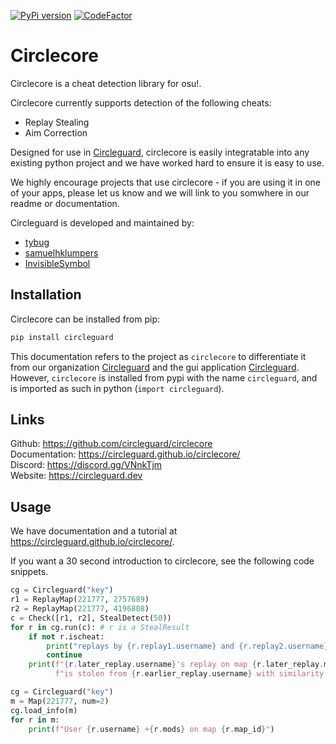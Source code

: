 [![PyPi version](https://badge.fury.io/py/circleguard.svg)](https://pypi.org/project/circleguard/)
[![CodeFactor](https://www.codefactor.io/repository/github/circleguard/circlecore/badge)](https://www.codefactor.io/repository/github/circleguard/circlecore)
# Circlecore

Circlecore is a cheat detection library for osu!.

Circlecore currently supports detection of the following cheats:

* Replay Stealing
* Aim Correction

Designed for use in [Circleguard](https://github.com/circleguard/circleguard), circlecore is easily integratable into any existing python project and we have worked hard to ensure it is easy to use.

We highly encourage projects that use circlecore - if you are using it in one of your apps, please let us know and we will link to you somwhere in our readme or documentation.

Circleguard is developed and maintained by:

* [tybug](https://github.com/tybug)
* [samuelhklumpers](https://github.com/samuelhklumpers)
* [InvisibleSymbol](https://github.com/InvisibleSymbol)

## Installation

Circlecore can be installed from pip:

```bash
pip install circleguard
```

This documentation refers to the project as `circlecore` to differentiate it from our organization [Circleguard](https://github.com/circleguard) and the gui application [Circleguard](https://github.com/circleguard/circlegaurd). However, `circlecore` is installed from pypi with the name `circleguard`, and is imported as such in python (`import circleguard`).

## Links

Github: <https://github.com/circleguard/circlecore> <br/>
Documentation: <https://circleguard.github.io/circlecore/> <br/>
Discord: <https://discord.gg/VNnkTjm> <br/>
Website: <https://circleguard.dev> <br/>


## Usage

We have documentation and a tutorial at <https://circleguard.github.io/circlecore/>.

If you want a 30 second introduction to circlecore, see the following code snippets.

```python
cg = Circleguard("key")
r1 = ReplayMap(221777, 2757689)
r2 = ReplayMap(221777, 4196808)
c = Check([r1, r2], StealDetect(50))
for r in cg.run(c): # r is a StealResult
    if not r.ischeat:
        print("replays by {r.replay1.username} and {r.replay2.username} are not stolen")
        continue
    print(f"{r.later_replay.username}'s replay on map {r.later_replay.map_id} +{r.later_replay.mods}"
          f"is stolen from {r.earlier_replay.username} with similarity {r.similarity}")
```

```python
cg = Circleguard("key")
m = Map(221777, num=2)
cg.load_info(m)
for r in m:
    print(f"User {r.username} +{r.mods} on map {r.map_id}")
```
